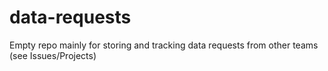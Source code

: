 # data-requests
Empty repo mainly for storing and tracking data requests from other teams (see Issues/Projects)

